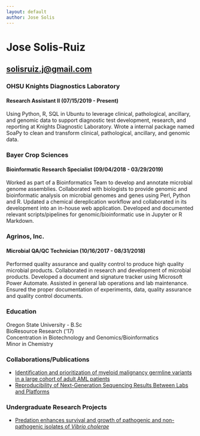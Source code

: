 ```yaml
---
layout: default
author: Jose Solis
---
```


# Jose Solis-Ruiz
## solisruiz.j@gmail.com


### OHSU Knights Diagnostics Laboratory  
#### Research Assistant II (07/15/2019 - Present)

Using Python, R, SQL in Ubuntu to leverage clinical, pathological, ancillary, and genomic data to support diagnostic test development, research, and reporting at Knights Diagnostic Laboratory. Wrote a internal package named SoaPy to clean and transform clinical, pathological, ancillary, and genomic data.

### Bayer Crop Sciences
#### Bioinformatic Research Specialist (09/04/2018 - 03/29/2019)

Worked as part of a Bioinformatics Team to develop and annotate microbial genome assemblies. Collaborated with biologists to provide genomic and bioinformatic analysis on microbial genomes and genes using Perl, Python and R. Updated a chemical dereplication workflow and collaborated in its development into an in-house web application. Developed and documented relevant scripts/pipelines for genomic/bioinformatic use in Jupyter or R Markdown.

### Agrinos, Inc.
#### Microbial QA/QC Technician (10/16/2017 - 08/31/2018)

Performed quality assurance and quality control to produce high quality microbial products. Collaborated in research and development of microbial products. Developed a document and signature tracker using Microsoft Power Automate. Assisted in general lab operations and lab maintenance. Ensured the proper documentation of experiments, data, quality assurance and quality control documents.


### Education

Oregon State University - B.Sc  
BioResource Research ('17)  
Concentration in Biotechnology and Genomics/Bioinformatics  
Minor in Chemistry  

### Collaborations/Publications

- [Identification and prioritization of myeloid malignancy germline variants in a large cohort of adult AML patients](https://www.sciencedirect.com/science/article/abs/pii/S0006497121015639)
- [Reproducibility of Next-Generation Sequencing Results Between Labs and Platforms](https://blogs.ohsu.edu/researchnews/2020/03/16/next-generation-sequencing-among-new-approaches-discussed-at-pathology-research-day/)


### Undergraduate Research Projects
- [Predation enhances survival and growth of pathogenic and non-pathogenic isolates of *Vibrio cholerae*](https://ir.library.oregonstate.edu/concern/undergraduate_thesis_or_projects/pr76f5133)